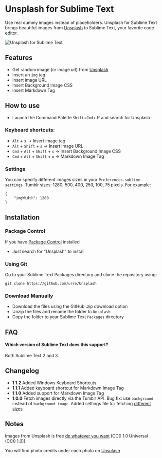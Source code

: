 Unsplash for Sublime Text
=============================

Use real dummy images instead of placeholders. Unsplash for Sublime Text brings beautiful images from [Unsplash](http://unsplash.com)
to Sublime Text, your favorite code editor.

![Unsplash for Sublime Text](http://unsplashsublime.surge.sh/images/header.jpg)

## Features
* Get random image (or image url) from [Unsplash](http://unsplash.com)
* Insert an `img` tag
* Insert image URL
* Insert Background Image CSS
* Insert Markdown Tag

## How to use

* Launch the Command Palette `Shift`+`Cmd`+ P and search for Unsplash

### Keyboard shortcuts:

* `Alt` + `s` → Insert image tag
* `Alt` + `Shift` + `s` → Insert image URL
* `Cmd` + `Alt` + `Shift` + `s` → Insert Background Image CSS
* `Cmd` + `Alt` + `Shift` + `m` → Markdown Image Tag

### Settings

You can specify different images sizes in your `Preferences.sublime-settings`. Tumblr sizes: 1280, 500, 400, 250, 100, 75 pixels. For example:

	{
		"imgWidth": 1280
	}

## Installation

### Package Control

If you have [Package Control](http://wbond.net/sublime_packages/package_control) installed

* Just search for "Unsplash" to install

### Using Git
Go to your Sublime Text Packages directory and clone the repository using:

    git clone https://github.com/urre/Unsplash

### Download Manually

* Download the files using the GitHub .zip download option
* Unzip the files and rename the folder to `Unsplash`
* Copy the folder to your Sublime Text `Packages` directory

## FAQ

#### Which version of Sublime Text does this support?
Both Sublime Text 2 and 3.

## Changelog

+ **1.1.2** Added Windows Keyboard Shortcuts
+ **1.1.1** Added keyboard shortcut for Markdown Image Tag
+ **1.1.0** Added support for Markdown Image Tag
+ **1.0.0** Fetch images directly via the Tumblr API. Bug fix: use `background` instead of `background image`. Added settings file for fetching [different sizes](https://github.com/urre/Unsplash#settings)

## Notes

Images from Unsplash is free [do whatever you want](http://creativecommons.org/publicdomain/zero/1.0) (CC0 1.0 Universal (CC0 1.0))

You will find photo credits under each photo on [Unsplash](http://unsplash.com)